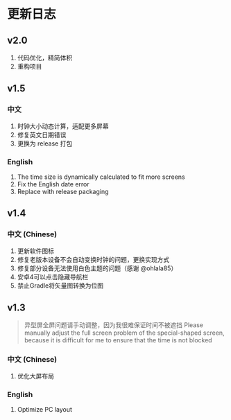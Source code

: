 # 更新日志

## v2.0

1. 代码优化，精简体积
2. 重构项目

## v1.5

### 中文

1. 时钟大小动态计算，适配更多屏幕
2. 修复英文日期错误
3. 更换为 release 打包

### English

1. The time size is dynamically calculated to fit more screens
2. Fix the English date error
3. Replace with release packaging

## v1.4

### 中文 (Chinese)

1. 更新软件图标
2. 修复老版本设备不会自动变换时钟的问题，更换实现方式
3. 修复部分设备无法使用白色主题的问题（感谢 @ohlala85）
4. 安卓4可以点击隐藏导航栏
5. 禁止Gradle将矢量图转换为位图

## v1.3

> 异型屏全屏问题请手动调整，因为我很难保证时间不被遮挡
> Please manually adjust the full screen problem of the special-shaped screen, because it is difficult for me to ensure that the time is not blocked

### 中文 (Chinese)

1. 优化大屏布局

### English

1. Optimize PC layout